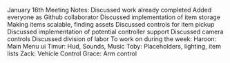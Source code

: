 January 16th Meeting Notes:
Discussed work already completed
Added everyone as Github collaborator
Discussed implementation of item storage
Making items scalable, finding assets
Discussed controls for item pickup
Discussed implementation of potential controller support
Discussed camera controls
Discussed division of labor
To work on during the week:
Haroon:  Main Menu ui
Timur: Hud, Sounds, Music
Toby: Placeholders, lighting, item lists
Zack: Vehicle Control
Grace: Arm control
